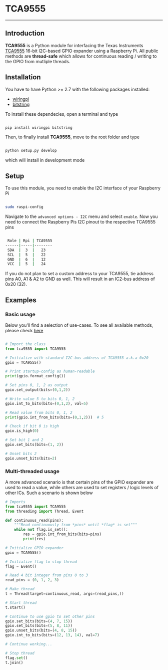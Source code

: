 # TCA9555

***

## Introduction

**TCA9555** is a Python module for interfacing the Texas Instruments [TCA9555](https://www.ti.com/lit/ds/symlink/tca9555.pdf) 16-bit I2C-based GPIO expander using a Raspberry Pi.
All public methods are **thread-safe** which allows for continuous reading / writing to the GPIO from mutliple threads.

## Installation

You have to have Python >= 2.7 with the following packages installed:

- [wiringpi](https://github.com/WiringPi/WiringPi-Python)
- [bitstring](https://github.com/scott-griffiths/bitstring)

To install these dependecies, open a terminal and type
```bash

pip install wiringpi bitstring
```
Then, to finally install **TCA9555**, move to the root folder and type
```bash

python setup.py develop
```

which will install in development mode

## Setup

To use this module, you need to enable the I2C interface of your Raspberry Pi

```bash

sudo raspi-config
```

Navigate to the `advanced options - I2C` menu and select `enable`. Now you need to connect the Raspberry Pis I2C pinout to the respective TCA9555 pins
```bash

 Role | Rpi | TCA9555
------|-----|--------
 SDA  |  3  |   23   
 SCL  |  5  |   22   
 GND  |  6  |   12   
 VCC  |  5  |   24   
```

If you do not plan to set a custom address to your TCA9555, tie address pins A0, A1 & A2 to GND as well. This will result in an IC2-bus address of 0x20 (32).
 
## Examples

### Basic usage

Below you'll find a selection of use-cases. To see all available methods, please check [here](https://github.com/leloup314/TCA9555/blob/master/tca9555/tca9555.py)

```python

# Import the class
from tca9555 import TCA9555

# Initialize with standard I2C-bus address of TCA9555 a.k.a 0x20
gpio = TCA9555()

# Print startup-config as human-readable
print(gpio.format_config())

# Set pins 0, 1, 2 as output
gpio.set_output(bits=(0,1,2))

# Write value 5 to bits 0, 1, 2
gpio.int_to_bits(bits=(0,1,2), val=5)

# Read value from bits 0, 1, 2 
print(gpio.int_from_bits(bits=(0,1,2)))  # 5

# Check if bit 0 is high
gpio.is_high(0)

# Set bit 1 and 2
gpio.set_bits(bits=(1, 2))

# Unset bits 2
gpio.unset_bits(bits=2)
```

### Multi-threaded usage

A more advanced scenario is that certain pins of the GPIO expander are used to read a value, while others are used to set registers / logic levels of other ICs.
Such a scenario is shown below

```python
# Imports
from tca9555 import TCA9555
from threading import Thread, Event

def continuous_read(pins):
    """Read continuously from *pins* until *flag* is set"""
    while not flag.is_set():
        res = gpio.int_from_bits(bits=pins)
        print(res)

# Initialize GPIO expander
gpio = TCA9555()

# Initialize flag to stop thread
flag = Event()

# Read 4 bit integer from pins 0 to 3
read_pins = (0, 1, 2, 3)

# Make thread
t = Thread(target=continuous_read, args=(read_pins,))

# Start thread
t.start()

# Continue to use gpio to set other pins
gpio.set_bits(bits=(4, 7, 15))
gpio.set_bits(bits=(5, 8, 11))
gpio.unset_bits(bits=(4, 8, 15))
gpio.int_to_bits(bits=(12, 13, 14), val=7)

# Continue working...

# Stop thread
flag.set()
t.join()
```

